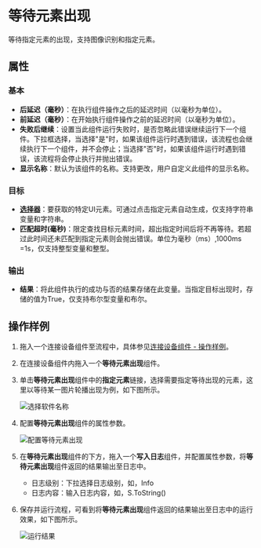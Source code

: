 # 等待元素出现

等待指定元素的出现，支持图像识别和指定元素。

## 属性

### 基本

- **后延迟（毫秒）**：在执行组件操作之后的延迟时间（以毫秒为单位）。
- **前延迟（毫秒）**：在开始执行组件操作之前的延迟时间（以毫秒为单位）。
- **失败后继续**：设置当此组件运行失败时，是否忽略此错误继续运行下一个组件。下拉框选择，当选择"是"时，如果该组件运行时遇到错误，该流程也会继续执行下一个组件，并不会停止；当选择"否"时，如果该组件运行时遇到错误，该流程将会停止执行并抛出错误。
- **显示名称**：默认为该组件的名称。支持更改，用户自定义此组件的显示名称。

### 目标

- **[选择器](../Appendix/Selector.md)**：要获取的特定UI元素。可通过点击指定元素自动生成，仅支持字符串变量和字符串。
- **匹配超时(毫秒)**：限定查找目标元素时间，超出指定时间后将不再等待。若超过此时间还未匹配到指定元素则会抛出错误。单位为毫秒（ms）,1000ms =1s，仅支持整型变量和整型。

### 输出

- **结果**：将此组件执行的成功与否的结果存储在此变量。当指定目标出现时，存储的值为True，仅支持布尔型变量和布尔。
  
## 操作样例

1. 拖入一个连接设备组件至流程中，具体参见[连接设备组件 - 操作样例](./MobileConnect.md)。
2. 在连接设备组件内拖入一个**等待元素出现**组件。
3. 单击**等待元素出现**组件中的**指定元素**链接，选择需要指定等待出现的元素，这里以等待某一图片轮播出现为例，如下图所示。

    ![选择软件名称](https://docimages.blob.core.chinacloudapi.cn/images/Activities/stepshow20201224.png)

4. 配置**等待元素出现**组件的属性参数。

    ![配置等待元素出现](https://docimages.blob.core.chinacloudapi.cn/images/Activities/settingwaitelementappear20201224.png)

5. 在**等待元素出现**组件的下方，拖入一个**写入日志**组件，并配置属性参数，将**等待元素出现**组件返回的结果输出至日志中。

    - 日志级别：下拉选择日志级别，如，Info
    - 日志内容：输入日志内容，如，S.ToString()

6. 保存并运行流程，可看到将**等待元素出现**组件返回的结果输出至日志中的运行效果，如下图所示。

    ![运行结果](https://docimages.blob.core.chinacloudapi.cn/images/Activities/showwaitelementappear20201224.png)